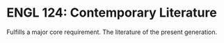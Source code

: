 # ENGL 124: Contemporary Literature

Fulfills a major core requirement. The literature of the present generation.
